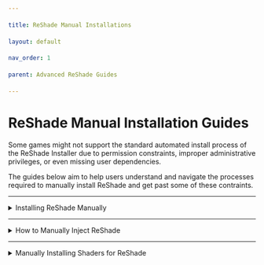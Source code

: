 ```yaml
---

title: ReShade Manual Installations

layout: default

nav_order: 1

parent: Advanced ReShade Guides

---
```


# ReShade Manual Installation Guides

Some games might not support the standard automated install process of the ReShade Installer due to permission constraints, improper administrative privileges, or even missing user dependencies.

The guides below aim to help users understand and navigate the processes required to manually install ReShade and get past some of these contraints.

---

<details markdown="block" class="details-tree">

<summary>Installing ReShade Manually</summary>

{: note }
When manually installing ReShade, you have to manually install shaders as well.

### Step 1: Identify Your Game's Architecture

1. Navigate to [PCGamingWiki](https://www.pcgamingwiki.com/wiki/Home).

2. Use the search bar to find your game.

   ![Search Bar](./images/manually_injecting_reshade/pcgw_search.jpg)

3. Locate the API tab on your game's page, typically towards the end.

   ![API Tab](./images/manually_injecting_reshade/pcgamingwiki_api.jpg)

---
 
### Step 2: Download the ReShade Installer

- Download the latest ReShade installer from the [official ReShade website](https://reshade.me).

---

### Step 3: Download and Install `7Zip`

1. Download and install the latest `.msi` version of `7Zip` from [7Zip's official website](https://www.7-zip.org/download.html).
   ![7Zip Download](./images/manually_installing_reshade/7zip_website_download.jpg)

   {: .note} 
   While WinRar can be an alternative, this guide focuses on using `7Zip`.

---
 
### Step 4: Extract ReShade Binary

1. Right-click on the ReShade Installer `ReShade_Setup_x.x.x.exe`, hover over `7Zip`, and select `Open Archive`.

   ![Open with 7Zip](./images/manually_installing_reshade/reshade_setup_open_with_7zip.jpg)

2. Choose the necessary DLL from the options:

>    - `ReShade64.dll` for 64-Bit

>    - `ReShade32.dll` for 32-Bit

   ![Extract DLL](./images/manually_installing_reshade/7zip_extract_reshade_binaries.jpg)

---
 
### Step 5: Rename the Binary

Right-click the `ReShadeXX.dll` you've extracted and choose `Rename`. Then, rename it according to your game's rendering API:

> - **dxgi.dll** - DirectX 10/11/12

> - **d3d12.dll** - DirectX 12

> - **d3d11.dll** - DirectX 11

> - **d3d10.dll** - DirectX 10

> - **d3d9.dll** - DirectX 9

> - **opengl32.dll** - OpenGL

![Rename DLL](./images/manually_installing_reshade/extacted_reshade_binary_rename.jpg)

---
 
### Step 6: Move the Renamed DLL

1. Position the renamed DLL into the root folder of your game, the same directory where the game's executable is located.

   ![Place in Game Folder](./images/manually_installing_reshade/place_reshade_binary_game_folder.jpg)

      2. If unsure of your game's executable location, consult [our guide on identifying your game's executable](https://guides.martysmods.com/docs/special_other/finding_your_game_executable.html).

Upon completion, your game should launch with ReShade already integrated!

![Successful Installation](./images/manually_injecting_reshade/ultrakill_reshade_installed.jpg)

</details>

------

<details markdown="block" class="details-tree">
<summary>How to Manually Inject ReShade</summary>

Certain games do not support automatic ReShade injection during runtime.<br>This is especially common for UWP (Microsoft Store) games, which often disallow automatic injection. 

Thankfully, Crosire has developed a tool for manual DLL injection into games.

{: note }
When manually injecting ReShade using Crosire's Inject Tool, you have to manually install shaders as well.

{: .warning} 
Crosire's Inject tool, being an external injector, is more likely to trigger anti-cheat systems. **Use with caution and at your own risk**.

---

## Step 1: Determine Your Game's Architecture

1. Go to [PCGamingWiki](https://www.pcgamingwiki.com/wiki/Home).

2. Enter your game's name in the search bar.

   ![Search Bar](./images/manually_injecting_reshade/pcgw_search.jpg)

3. Proceed to the API section on your game's page (usually located towards the end).

   ![API Section](./images/manually_injecting_reshade/pcgamingwiki_api.jpg)

---

### Step 2: Download the Right Injector

Choose the injector based on your game's architecture:

* [64-bit Injector](https://reshade.me/downloads/inject64.exe)

* [32-bit Injector](https://reshade.me/downloads/inject32.exe)

---

### Step 3: Download ReShade Installer

Acquire the latest ReShade Installer from the [ReShade website](https://www.reshade.me).

---

### Step 4: Get `7Zip`

1. Download and install the latest `.msi` version from [7Zip's official website](https://www.7-zip.org/download.html).

   ![7Zip Download](./images/manually_installing_reshade/7zip_website_download.jpg)

{: .note} 
`WinRar` can serve as an alternative, but this guide utilizes `7Zip`.

---

### Step 5: Extract ReShade Binary

1. Right-click the ReShade Installer `ReShade_Setup_x.x.x.exe`, hover over `7Zip`, and select `Open Archive`.

   ![Open with 7Zip](./images/manually_installing_reshade/reshade_setup_open_with_7zip.jpg)

2. Extract the desired DLL:

   - `ReShade64.dll` for 64-Bit

   - `ReShade32.dll` for 32-Bit

   ![Extract DLL](./images/manually_installing_reshade/7zip_extract_reshade_binaries.jpg)

{: .note}
The DLL architecture should match the injector you've previously downloaded.

---

### Step 6: Position the Files

Move both the `injectXX.exe` and `ReShadeXX.dll` files to your game directory.

![File Placement](./images/manually_injecting_reshade/place_reshade_dll_and_inject_in_game_folder.jpg)

For assistance locating your game directory, see [our guide on finding your game's executable](https://guides.martysmods.com/docs/special_other/finding_your_game_executable.html).

---

### Step 7: Identify the Game Process Name

1. Launch the desired game.

2. Open Task Manager and right-click on your game under the processes tab, then select `Go to Details`.

   ![Go to Details](./images/manually_injecting_reshade/task_manager_go_to_details.jpg)

3. The highlighted executable displays the game's process name.

   ![Executable Name](./images/manually_injecting_reshade/task_manager_details_view_exe.jpg)

---

### Step 8: Inject ReShade

1. Close your game.

2. Navigate to your game's directory and open a command prompt by typing `CMD` into File Explorer's address bar.

   ![Open CMD](./images/manually_injecting_reshade/cmd_in_file_explorer.jpg)

3. Input `inject[x32/x64].exe "name_of_the_process.exe"` and hit Enter.

   ![Inject Command](./images/manually_injecting_reshade/type_inject_params.jpg)

4. Open your game.

If executed correctly, ReShade should be active once the game begins.

![Successful Injection](./images/manually_injecting_reshade/ultrakill_reshade_installed.jpg)

</details>

---

<details markdown="block">
<summary>Manually Installing Shaders for ReShade</summary>

This guide will go over how to install ReShade shaders manually without having to run the ReShade Installer!

{: warning }
This guide assumes that you already have ReShade installed!

---

### Step 1: Create a reshade-shaders Folder

1. Navigate to your game directory.

   - If unsure of your game's executable location, consult [our guide on identifying your game's executable](https://guides.martysmods.com/docs/special_other/finding_your_game_executable.html).

2. Create a `reshade-shaders` folder in the same location as your ReShade binary and enter the `reshade-shaders` folder.

   ![Newly Created reshade-shaders Folder](./images/manually_installing_shaders/new_reshadeshader_folder.png)

3. Create two new folders within `reshade-shaders` called:

   * `Shaders`

   * `Textures`

   ![Newly Created Shader and Texture Folders](./images/manually_installing_shaders/new_shader_and_textures_folders.png)

### Step 2: Download the Shader Repository(s) Required

{: note }
This guide will be utilizing the iMMERSE repository on GitHub, however, you can utilize any shader repository for this guide. 

Skip this portion of the guide if you already have the shader repositories already downloaded.

1. Navigate to the GitHub repository of your choice.

   * Notice the green `<> Code` bottom above the files that are listed in the main directory of the shader repository.

2. Click the green `<> Code` button

   ![<> Code Button](./images/manually_installing_shaders/github_shader_repo_code_button_highlight.png)

   * Notice the dropdown that is now displayed, and the `Download ZIP` button that is within.

3. Click the `Download ZIP` button in the `<> Code` dropdown.

   ![Download Zip Button](./images/manually_installing_shaders/github_download_zip_button_highlight.png)

   * This will download an archive of the shader repository from that GitHub site.

### Step 3: Open the Shader Repository Archive and Move the Shader Files to the Proper Location

1. Open up the `reshade-shaders` folder that you created in Step 1.

2. Open up the shader repository that you have downloaded in Step 2.

3. Copy the `Shaders` and `Textures` folders from the shader repository archive, and place them into the `reshade-shaders` folder.

   ![Copying Shaders and Textures Folders](./images/manually_installing_shaders/c_and_paste_shaders_and_textures_folder.png)

   * If Windows is warning you of files already existing in that location with the names, simply click `Replace the files in the destination`.

      ![Merge or Replace Files Prompt](./images/manually_installing_shaders/windows_replace_prompt.png)

   * Remember that not every shader repository will have the same structured layout, you might have to dig deeper, collect the shader and texture files manually , or place the shaders and their textures manually within the `reshade-shaders\Shaders` and `reshade-shaders\Textures` folders.

### Step 4: Setting ReShade to Look in the Proper Location for Shader and Texture Folders.

1. Launch your game.

2. Open ReShade and navigate to the `Settings` tab.

3. Locate the `Effect Search Path` and `Texture Search Path` arguments

   * If you are starting with a fresh install of ReShade from a manual install, this area should be blank

   ![Shaders and Textures Search Paths Highlight](./images/manually_installing_shaders/effect_and_texture_search_paths.png)

4. Add the following paths to the arguments

   * `.\reshade-shaders\Shaders\**`- Goes in the arguments for `Effect Search Path`

   * `.\reshade-shaders\Textures\**`- Goes in the arguments for `Texture Search Path`

   ![Search Paths Example](./images/manually_installing_shaders/effect_and_textures_search_path_examples.png)

{: note }
If you do not have a free slot to add a search path for, you can click the `+` icon located directly under the search paths!

5. Switch to the `Home` tab of ReShade, and click the `Reload` button at the bottom.

   * Once done, you should see your shaders then pop in the techniques area of the ReShade `Home` tab. 

</details>